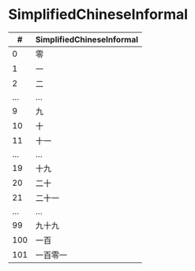 # SimplifiedChineseInformal

| #   | SimplifiedChineseInformal |
|-----|---------------------------|
| 0   | 零                        |
| 1   | 一                        |
| 2   | 二                        |
| …   | …                         |
| 9   | 九                        |
| 10  | 十                        |
| 11  | 十一                      |
| …   | …                         |
| 19  | 十九                      |
| 20  | 二十                      |
| 21  | 二十一                    |
| …   | …                         |
| 99  | 九十九                    |
| 100 | 一百                      |
| 101 | 一百零一                  |
